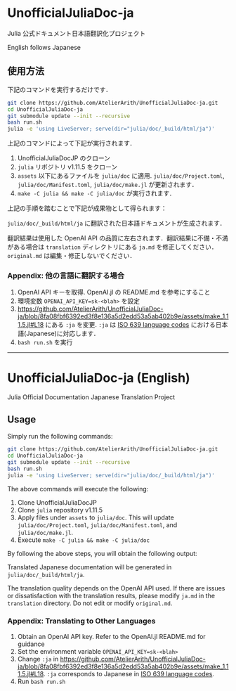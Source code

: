# UnofficialJuliaDoc-ja

Julia 公式ドキュメント日本語翻訳化プロジェクト

English follows Japanese

## 使用方法

下記のコマンドを実行するだけです．

```sh
git clone https://github.com/AtelierArith/UnofficialJuliaDoc-ja.git
cd UnofficialJuliaDoc-ja
git submodule update --init --recursive
bash run.sh
julia -e 'using LiveServer; serve(dir="julia/doc/_build/html/ja")'
```

上記のコマンドによって下記が実行されます．

1. UnofficialJuliaDocJP のクローン
1. `julia` リポジトリ v1.11.5 をクローン
1. `assets` 以下にあるファイルを `julia/doc` に適用. `julia/doc/Project.toml`, `julia/doc/Manifest.toml`, `julia/doc/make.jl` が更新されます．
1. `make -C julia && make -C julia/doc` が実行されます．

上記の手順を踏むことで下記が成果物として得られます：

`julia/doc/_build/html/ja` に翻訳された日本語ドキュメントが生成されます．

翻訳結果は使用した OpenAI API の品質に左右されます．翻訳結果に不備・不満がある場合は `translation` ディレクトリにある `ja.md` を修正してください．`original.md` は編集・修正しないでください．

### Appendix: 他の言語に翻訳する場合

1. OpenAI API キーを取得. OpenAI.jl の README.md を参考にすること
1. 環境変数 `OPENAI_API_KEY=sk-<blah>` を設定
1. https://github.com/AtelierArith/UnofficialJuliaDoc-ja/blob/8fa08fbf6392ed3f8e136a5d2edd53a5ab402b9e/assets/make_1.11.5.jl#L18 にある `:ja` を変更. `:ja` は [ISO 639 language codes](https://en.wikipedia.org/wiki/List_of_ISO_639_language_codes) における日本語(Japanese)に対応します．
1. `bash run.sh` を実行

---

# UnofficialJuliaDoc-ja (English)

Julia Official Documentation Japanese Translation Project

## Usage

Simply run the following commands:

```sh
git clone https://github.com/AtelierArith/UnofficialJuliaDoc-ja.git
cd UnofficialJuliaDoc-ja
git submodule update --init --recursive
bash run.sh
julia -e 'using LiveServer; serve(dir="julia/doc/_build/html/ja")'
```

The above commands will execute the following:

1. Clone UnofficialJuliaDocJP
1. Clone `julia` repository v1.11.5
1. Apply files under `assets` to `julia/doc`. This will update `julia/doc/Project.toml`, `julia/doc/Manifest.toml`, and `julia/doc/make.jl`.
1. Execute `make -C julia && make -C julia/doc`

By following the above steps, you will obtain the following output:

Translated Japanese documentation will be generated in `julia/doc/_build/html/ja`.

The translation quality depends on the OpenAI API used. If there are issues or dissatisfaction with the translation results, please modify `ja.md` in the `translation` directory. Do not edit or modify `original.md`.

### Appendix: Translating to Other Languages

1. Obtain an OpenAI API key. Refer to the OpenAI.jl README.md for guidance
1. Set the environment variable `OPENAI_API_KEY=sk-<blah>`
1. Change `:ja` in https://github.com/AtelierArith/UnofficialJuliaDoc-ja/blob/8fa08fbf6392ed3f8e136a5d2edd53a5ab402b9e/assets/make_1.11.5.jl#L18. `:ja` corresponds to Japanese in [ISO 639 language codes](https://en.wikipedia.org/wiki/List_of_ISO_639_language_codes).
1. Run `bash run.sh`

